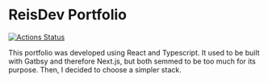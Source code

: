 # ReisDev Portfolio

[![Actions Status](https://github.com/reisdev/portfolio/workflows/🚀%20Deploy/badge.svg)](https://github.com/reisdev/portfolio/actions)

This portfolio was developed using React and Typescript. It used to be built with Gatbsy and therefore Next.js, but both semmed to be too much for its purpose. Then, I decided to choose a simpler stack.
